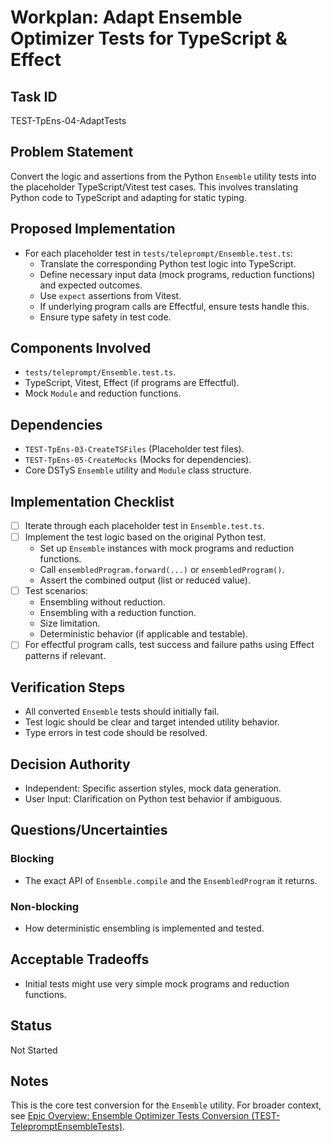 # Workplan: Adapt Ensemble Optimizer Tests for TypeScript & Effect

## Task ID
TEST-TpEns-04-AdaptTests

## Problem Statement
Convert the logic and assertions from the Python `Ensemble` utility tests into the placeholder TypeScript/Vitest test cases. This involves translating Python code to TypeScript and adapting for static typing.

## Proposed Implementation
- For each placeholder test in `tests/teleprompt/Ensemble.test.ts`:
    - Translate the corresponding Python test logic into TypeScript.
    - Define necessary input data (mock programs, reduction functions) and expected outcomes.
    - Use `expect` assertions from Vitest.
    - If underlying program calls are Effectful, ensure tests handle this.
    - Ensure type safety in test code.

## Components Involved
- `tests/teleprompt/Ensemble.test.ts`.
- TypeScript, Vitest, Effect (if programs are Effectful).
- Mock `Module` and reduction functions.

## Dependencies
- `TEST-TpEns-03-CreateTSFiles` (Placeholder test files).
- `TEST-TpEns-05-CreateMocks` (Mocks for dependencies).
- Core DSTyS `Ensemble` utility and `Module` class structure.

## Implementation Checklist
- [ ] Iterate through each placeholder test in `Ensemble.test.ts`.
- [ ] Implement the test logic based on the original Python test.
    - Set up `Ensemble` instances with mock programs and reduction functions.
    - Call `ensembledProgram.forward(...)` or `ensembledProgram()`.
    - Assert the combined output (list or reduced value).
- [ ] Test scenarios:
    - Ensembling without reduction.
    - Ensembling with a reduction function.
    - Size limitation.
    - Deterministic behavior (if applicable and testable).
- [ ] For effectful program calls, test success and failure paths using Effect patterns if relevant.

## Verification Steps
- All converted `Ensemble` tests should initially fail.
- Test logic should be clear and target intended utility behavior.
- Type errors in test code should be resolved.

## Decision Authority
- Independent: Specific assertion styles, mock data generation.
- User Input: Clarification on Python test behavior if ambiguous.

## Questions/Uncertainties
### Blocking
- The exact API of `Ensemble.compile` and the `EnsembledProgram` it returns.

### Non-blocking
- How deterministic ensembling is implemented and tested.

## Acceptable Tradeoffs
- Initial tests might use very simple mock programs and reduction functions.

## Status
Not Started

## Notes
This is the core test conversion for the `Ensemble` utility.
For broader context, see [Epic Overview: Ensemble Optimizer Tests Conversion (TEST-TelepromptEnsembleTests)](../../docs/planning/workplans/TEST-TelepromptEnsembleTests.md).